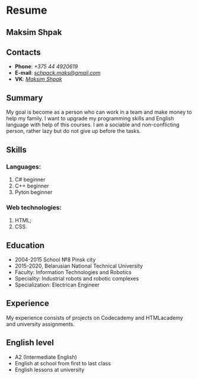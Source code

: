 # Resume

## Maksim Shpak

## Contacts

* **Phone**: *+375 44 4920619*
* **E-mail**: *schpack.maks@gmail.com*
* **VK**: [*Maksim Shpak*](https://vk.com/id133606676)

## Summary

My goal is become as a person who can work in a team and make money to help my family. I want to upgrade my programming skills and English language with help of this courses. I am a sociable and non-conflicting person, rather lazy but do not give up before the tasks.

## Skills
### Languages: 
1. C# beginner
2. C++ beginner
3. Pyton beginner

### Web technologies: 
1. HTML;
2. CSS.

## Education
* 2004-2015 School №8 Pinsk city
* 2015-2020, Belarusian National Technical University
* Faculty: Information Technologies and Robotics
* Speciality: Industrial robots and robotic complexes
* Specialization: Electrican Engineer

## Experience
My experience consists of projects on Codecademy and HTMLacademy and university assignments.

## English level
* A2 (Intermediate English) 
* English at school from first  to last class
* English lessons at university 